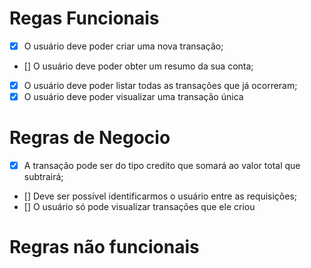 # Regas Funcionais 

- [X] O usuário deve poder criar uma nova transação;
- [] O usuário deve poder obter um resumo da sua conta;
- [X] O usuário deve poder listar todas as transações que já ocorreram;
- [X] O usuário deve poder visualizar uma transação única

# Regras de Negocio

- [X] A transação pode ser do tipo credito que somará ao valor total que subtrairá;
- [] Deve ser possível identificarmos o usuário entre as requisições;
- [] O usuário só pode visualizar transações que ele criou 

# Regras não funcionais